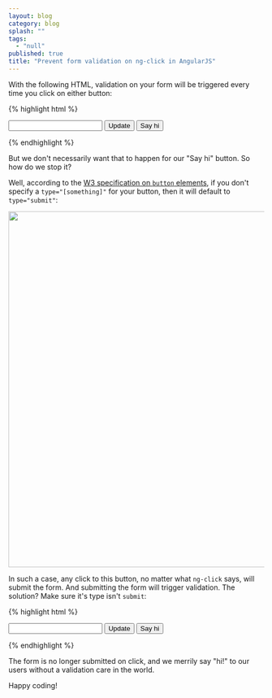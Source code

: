 ```yaml
---
layout: blog
category: blog
splash: ""
tags: 
  - "null"
published: true
title: "Prevent form validation on ng-click in AngularJS"
---
```



With the following HTML, validation on your form will be triggered every time you click on either button:

{% highlight html %}
<form>
    <input type="text" ng-model="video.Title" required />        
    <button ng-click="updateTitle()">Update</button>
    <button ng-click="alert('hi!')">Say hi</button>
</form>
{% endhighlight %}

But we don't necessarily want that to happen for our "Say hi" button. So how do we stop it?

Well, according to the [W3 specification on `button` elements](https://www.w3.org/TR/html401/interact/forms.html#h-17.5), if you don't specify a `type="[something]"` for your button, then it will default to `type="submit"`:

<img src="{{site.baseurl}}/media/2016-02-09 16_52_30-Forms in HTML documents.png" width="700" />

In such a case, any click to this button, no matter what `ng-click` says, will submit the form. And submitting the form will trigger validation. The solution? Make sure it's type isn't `submit`:

{% highlight html %}
<form>
    <input type="text" ng-model="video.Title" required />        
    <button ng-click="updateTitle()">Update</button>
    <button type="button" ng-click="alert('hi!')">Say hi</button>
</form>
{% endhighlight %}

The form is no longer submitted on click, and we merrily say "hi!" to our users without a validation care in the world.

Happy coding!
